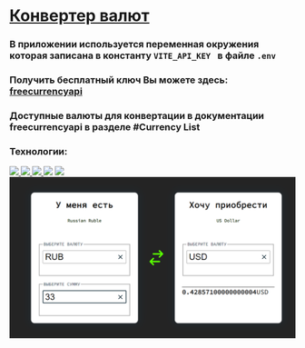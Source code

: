 # <a href='https://currency-converter-i51h2t3ky-gamaunov.vercel.app/' target="_blank">Конвертер валют<a/>
### В приложении используется переменная окружения которая записана в константу `VITE_API_KEY ` в файле `.env`

### Получить бесплатный ключ Вы можете здесь: <a href='https://freecurrencyapi.com/' target="_blank">freecurrencyapi<a/>

### Доступные валюты для конвертации в документации freecurrencyapi в разделе #Currency List
  
<h3>Технологии:</h3>
<a href="https://react.dev/" > <img src="https://img.shields.io/badge/React-2C3454?style=for-the-badge&logo=React&logoColor=61DAFB"/> </a>
<a href="https://redux.js.org/" ><img src="https://img.shields.io/badge/redux-764ABC?style=for-the-badge&logo=redux&logoColor=61DAFB"/> </a>
<a href="https://redux-saga.js.org/" > <img src="https://img.shields.io/badge/reduxsaga-888888?style=for-the-badge&logo=reduxsaga&logoColor=61DAFB"/> </a>
<a href="https://lodash.com/" ><img src="https://img.shields.io/badge/lodash-000000?style=for-the-badge&logo=lodash&logoColor=3492FF"/></a> 
<a href="https://axios-http.com/ru/docs/intro" ><img src="https://img.shields.io/badge/axios-5A29E4?style=for-the-badge&logo=axios&logoColor=000000"/></a> 

<img src="https://github.com/Gamaunov/currency-converter/blob/main/src/assets/design.png"/>
